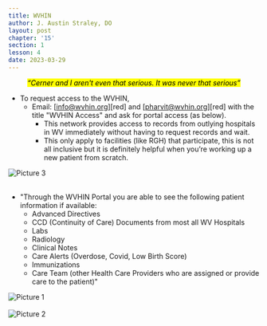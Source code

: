 ```yaml
---
title: WVHIN
author: J. Austin Straley, DO
layout: post
chapter: '15'
section: 1
lesson: 4
date: 2023-03-29
---
```


*<center><mark>“Cerner and I aren't even that serious. It was never that serious”</mark></center>*

- To request access to the WVHIN,
	- Email: [info@wvhin.org][red] and [pharvit@wvhin.org][red] with the title "WVHIN Access" and ask for portal access (as below).
		- This network provides access to records from outlying hospitals in WV immediately without having to request records and wait.
		- This only apply to facilities (like RGH) that participate, this is not all inclusive but it is definitely helpful when you’re working up a new patient from scratch.

![Picture 3](/assets/images/internguidepages/1.11/1.11.4-picture.png)
    <br><br>

- "Through the WVHIN Portal you are able to see the following patient information if available: 
	- Advanced Directives
	- CCD (Continuity of Care) Documents from most all WV Hospitals
	- Labs
	- Radiology
	- Clinical Notes
	- Care Alerts (Overdose, Covid,  Low Birth Score)
	- Immunizations
	- Care Team (other Health Care Providers who are assigned or provide care to the patient)"

![Picture 1](/assets/images/internguidepages/1.11/1.11.4-picture.png)
    <br><br>
![Picture 2](/assets/images/internguidepages/1.11/1.11.4-picture.png)
    <br><br>